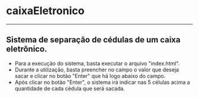 # caixaEletronico
-------------------------------------------------------
Sistema de separação de cédulas de um caixa eletrônico.
-------------------------------------------------------

- Para a execução do sistema, basta executar o arquivo "index.html".
- Durante a utilização, basta preencher no campo o valor que deseja sacar e clicar no botão "Enter" que há logo abaixo do campo.
- Após clicar no botão "Enter", o sistema irá indicar nas 5 células acima a quantidade de cada cédula que será sacada.
